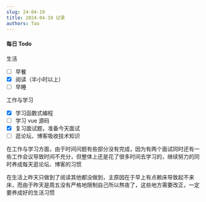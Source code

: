 ```yaml
---
slug: 24-04-19
title: 2024-04-19 记录
authors: Tao
---
```


#### 每日 Todo

生活

- [ ] 早餐
- [x] 阅读（半小时以上）
- [ ] 早睡

工作与学习

- [x] 学习函数式编程
- [ ] 学习 vue 源码
- [x] 复习面试题，准备今天面试
- [ ] 逛论坛、博客吸收技术知识
<!-- truncate -->

在工作与学习方面，由于时间问题有些部分没有完成，因为有两个面试同时还有一些工作会议导致时间不充分，但整体上还是花了很多时间去学习的，继续努力的同时养成每天逛论坛、博客的习惯

在生活上昨天只做到了阅读其他都没做到，主原因在于早上有点赖床导致起不来床，而由于昨天是周五没有严格地限制自己所以熬夜了，这些地方需要改正，一定要养成好的生活习惯
